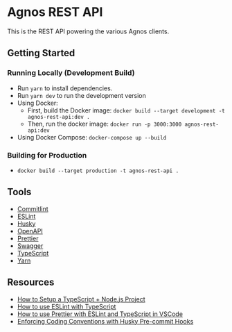 # Agnos REST API

This is the REST API powering the various Agnos clients.

## Getting Started

### Running Locally (Development Build)

- Run `yarn` to install dependencies.
- Run `yarn dev` to run the development version
- Using Docker:
  - First, build the Docker image: `docker build --target development -t agnos-rest-api:dev .`
  - Then, run the docker image: `docker run -p 3000:3000 agnos-rest-api:dev`
- Using Docker Compose: `docker-compose up --build`

### Building for Production

- `docker build --target production -t agnos-rest-api .`

## Tools

- [Commitlint](https://commitlint.js.org/#/)
- [ESLint](https://eslint.org/)
- [Husky](https://github.com/typicode/husky)
- [OpenAPI](https://www.openapis.org/)
- [Prettier](https://prettier.io/)
- [Swagger](https://swagger.io/)
- [TypeScript](https://www.typescriptlang.org/)
- [Yarn](https://yarnpkg.com/)

## Resources

- [How to Setup a TypeScript + Node.js Project](https://khalilstemmler.com/blogs/typescript/node-starter-project)
- [How to use ESLint with TypeScript](https://khalilstemmler.com/blogs/typescript/eslint-for-typescript)
- [How to use Prettier with ESLint and TypeScript in VSCode](https://khalilstemmler.com/blogs/tooling/prettier)
- [Enforcing Coding Conventions with Husky Pre-commit Hooks](https://khalilstemmler.com/blogs/tooling/enforcing-husky-precommit-hooks)
